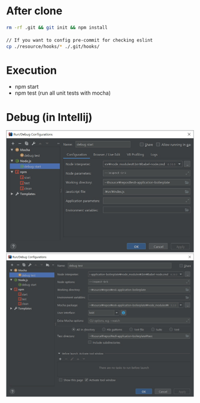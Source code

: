 # After clone
```zsh
rm -rf .git && git init && npm install

// If you want to config pre-commit for checking eslint
cp ./resource/hooks/* ./.git/hooks/
```

# Execution
* npm start
* npm test (run all unit tests with mocha)

# Debug (in Intellij)
![](./resource/debug_start.jpg)
![](./resource/debug_test.jpg)

